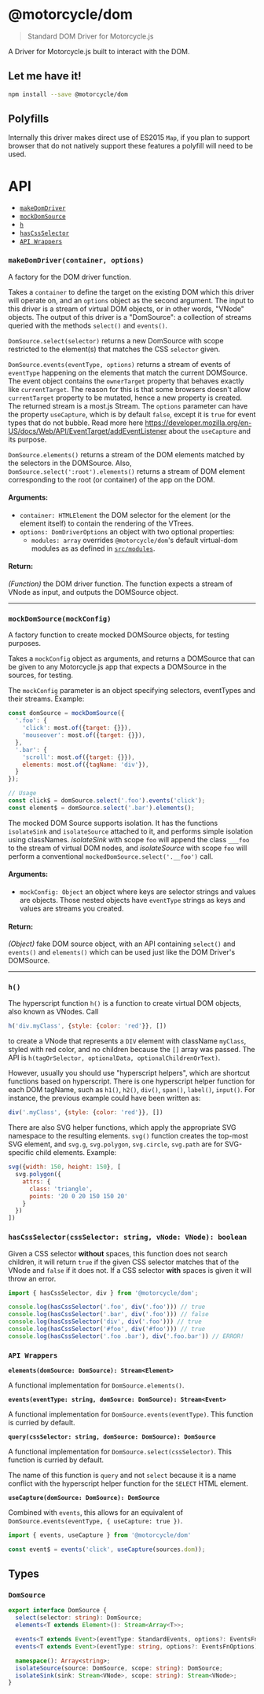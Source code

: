 # @motorcycle/dom

> Standard DOM Driver for Motorcycle.js

A Driver for Motorcycle.js built to interact with the DOM.

## Let me have it!
```sh
npm install --save @motorcycle/dom
```

## Polyfills

Internally this driver makes direct use of ES2015 `Map`, if you plan to support
browser that do not natively support these features a polyfill will need to be
used.

# API

- [`makeDomDriver`](#makeDomDriver)
- [`mockDomSource`](#mockDomSource)
- [`h`](#h)
- [`hasCssSelector`](#hasCssSelector)
- [`API Wrappers`](#api-wrappers)

### <a id="makeDomDriver"></a> `makeDomDriver(container, options)`

A factory for the DOM driver function.

Takes a `container` to define the target on the existing DOM which this
driver will operate on, and an `options` object as the second argument. The
input to this driver is a stream of virtual DOM objects, or in other words,
"VNode" objects. The output of this driver is a "DomSource": a
collection of streams queried with the methods `select()` and `events()`.

`DomSource.select(selector)` returns a new DomSource with scope restricted to
the element(s) that matches the CSS `selector` given.

`DomSource.events(eventType, options)` returns a stream of events of
`eventType` happening on the elements that match the current DOMSource. The
event object contains the `ownerTarget` property that behaves exactly like
`currentTarget`. The reason for this is that some browsers doesn't allow
`currentTarget` property to be mutated, hence a new property is created. The
returned stream is a most.js Stream. The `options` parameter can have the
property `useCapture`, which is by default `false`, except it is `true` for
event types that do not bubble. Read more here
https://developer.mozilla.org/en-US/docs/Web/API/EventTarget/addEventListener
about the `useCapture` and its purpose.

`DomSource.elements()` returns a stream of the DOM elements matched by the
selectors in the DOMSource. Also, `DomSource.select(':root').elements()`
returns a stream of DOM element corresponding to the root (or container) of
the app on the DOM.

#### Arguments:

- `container: HTMLElement` the DOM selector for the element (or the element itself) to contain the rendering of the VTrees.
- `options: DomDriverOptions` an object with two optional properties:
  - `modules: array` overrides `@motorcycle/dom`'s default virtual-dom modules as
    as defined in [`src/modules`](./src/modules).

#### Return:

*(Function)* the DOM driver function. The function expects a stream of VNode as input, and outputs the DOMSource object.

- - -

### <a id="mockDomSource"></a> `mockDomSource(mockConfig)`

A factory function to create mocked DOMSource objects, for testing purposes.

Takes a `mockConfig` object as arguments, and returns
a DOMSource that can be given to any Motorcycle.js app that expects a DOMSource in
the sources, for testing.

The `mockConfig` parameter is an object specifying selectors, eventTypes and
their streams. Example:

```js
const domSource = mockDomSource({
  '.foo': {
    'click': most.of({target: {}}),
    'mouseover': most.of({target: {}}),
  },
  '.bar': {
    'scroll': most.of({target: {}}),
    elements: most.of({tagName: 'div'}),
  }
});

// Usage
const click$ = domSource.select('.foo').events('click');
const element$ = domSource.select('.bar').elements();
```

The mocked DOM Source supports isolation. It has the functions `isolateSink`
and `isolateSource` attached to it, and performs simple isolation using
classNames. *isolateSink* with scope `foo` will append the class `___foo` to
the stream of virtual DOM nodes, and *isolateSource* with scope `foo` will
perform a conventional `mockedDomSource.select('.__foo')` call.

#### Arguments:

- `mockConfig: Object` an object where keys are selector strings and values are objects. Those nested objects have `eventType` strings as keys
and values are streams you created.

#### Return:

*(Object)* fake DOM source object, with an API containing `select()` and `events()` and `elements()` which can be used just like the DOM Driver's
DOMSource.

- - -

### <a id="h"></a> `h()`

The hyperscript function `h()` is a function to create virtual DOM objects,
also known as VNodes. Call

```js
h('div.myClass', {style: {color: 'red'}}, [])
```

to create a VNode that represents a `DIV` element with className `myClass`,
styled with red color, and no children because the `[]` array was passed. The
API is `h(tagOrSelector, optionalData, optionalChildrenOrText)`.

However, usually you should use "hyperscript helpers", which are shortcut
functions based on hyperscript. There is one hyperscript helper function for
each DOM tagName, such as `h1()`, `h2()`, `div()`, `span()`, `label()`,
`input()`. For instance, the previous example could have been written
as:

```js
div('.myClass', {style: {color: 'red'}}, [])
```

There are also SVG helper functions, which apply the appropriate SVG
namespace to the resulting elements. `svg()` function creates the top-most
SVG element, and `svg.g`, `svg.polygon`, `svg.circle`, `svg.path` are for
SVG-specific child elements. Example:

```js
svg({width: 150, height: 150}, [
  svg.polygon({
    attrs: {
      class: 'triangle',
      points: '20 0 20 150 150 20'
    }
  })
])
```

### <a id="hasCssSelector"></a> `hasCssSelector(cssSelector: string, vNode: VNode): boolean`

Given a CSS selector **without** spaces, this function does not search children, it
will return `true` if the given CSS selector matches that of the VNode and `false`
if it does not. If a CSS selector **with** spaces is given it will throw an error.

```typescript
import { hasCssSelector, div } from '@motorcycle/dom';

console.log(hasCssSelector('.foo', div('.foo'))) // true
console.log(hasCssSelector('.bar', div('.foo'))) // false
console.log(hasCssSelector('div', div('.foo'))) // true
console.log(hasCssSelector('#foo', div('#foo'))) // true
console.log(hasCssSelector('.foo .bar'), div('.foo.bar')) // ERROR!
```

### <a id="api-wrappers"></a> `API Wrappers`

**`elements(domSource: DomSource): Stream<Element>`**

A functional implementation for `DomSource.elements()`.

**`events(eventType: string, domSource: DomSource): Stream<Event>`**

A functional implementation for `DomSource.events(eventType)`. This function is
curried by default.

**`query(cssSelector: string, domSource: DomSource): DomSource`**

A functional implementation for `DomSource.select(cssSelector)`. This function is
curried by default.

The name of this function is `query` and not `select` because it is a name conflict
with the hyperscript helper function for the `SELECT` HTML element.

**`useCapture(domSource: DomSource): DomSource`**

Combined with `events`, this allows for an equivalent of
`DomSource.events(eventType, { useCapture: true })`.

```typescript
import { events, useCapture } from '@motorcycle/dom'

const event$ = events('click', useCapture(sources.dom));
```

## Types

### `DomSource`

```typescript
export interface DomSource {
  select(selector: string): DomSource;
  elements<T extends Element>(): Stream<Array<T>>;

  events<T extends Event>(eventType: StandardEvents, options?: EventsFnOptions): Stream<T>;
  events<T extends Event>(eventType: string, options?: EventsFnOptions): Stream<T>;

  namespace(): Array<string>;
  isolateSource(source: DomSource, scope: string): DomSource;
  isolateSink(sink: Stream<VNode>, scope: string): Stream<VNode>;
}
```
